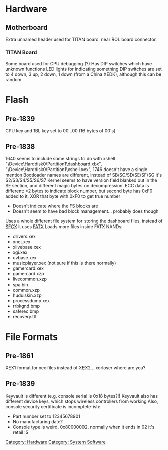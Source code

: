 # Hardware

## Motherboard

Extra unnamed header used for TITAN board, near ROL board connector.

### TITAN Board
Some board used for CPU debugging (?)
Has DIP switches which have unknown functions
LED lights for indicating something
DIP switches are set to 4 down, 3 up, 2 down, 1 down (from a China
XEDK), although this can be random.

# Flash

## Pre-1839

CPU key and 1BL key set to 00...00 (16 bytes of 00's)

## Pre-1838

1640 seems to include some strings to do with xshell
"\\Device\\Harddisk0\\Partition1\\dashboard.xbx",
"\\Device\\Harddisk0\\Partition1\\xshell.xex", 1746 doesn't have a
single mention
Bootloader names are different, instead of SB/SC/SD/SE/SF/SG it's
S2/S3/S4/S5/S6/S7
Kernel seems to have version field blanked out in the SE section, and
different magic bytes on decompression.
ECC data is different:
\*2 bytes to indicate block number, but second byte has 0xF0 added to
it, XOR that byte with 0xF0 to get true number

  - Doesn't indicate where the FS blocks are
  - Doesn't seem to have bad block management... probably does though

Uses a whole different file system for storing the dashboard files,
instead of [SFCX](NAND_File_System) it uses [FATX](FATX)
Loads more files inside FATX NANDs:
* drivers.xex
* xnet.xex
* xlivebase.xex
* xgi.xex
* uvbase.xex
* musicplayer.xex (not sure if this is there normally)
* gamercard.xex
* gamercard.xzp
* livecommon.xzp
* spa.bin
* common.xzp
* huduiskin.xzp
* processdump.xex
* rrbkgnd.bmp
* saferec.bmp
* recovery.ttf

# File Formats

## Pre-1861

XEX1 format for xex files instead of XEX2... xorloser where are you?

## Pre-1839

Keyvault is different (e.g. console serial is 0x18 bytes?!)
Keyvault also has different device keys, which stops wireless
controllers from working
Also, console security certificate is incomplete-ish:
* Part number set to 12345678901
* No manufacturing date?
* Console type is weird, 0x80000002, normally when it ends in 02 it's retail :S

[Category: Hardware](/Hardware)
[Category: System Software](/System_Software)

